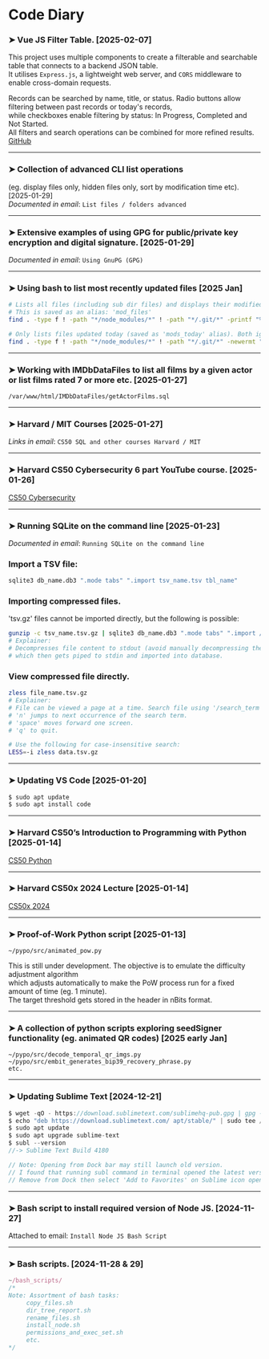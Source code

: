# Code Diary

### ➤ Vue JS Filter Table. [2025-02-07]
This project uses multiple components to create a filterable and searchable table that connects to a backend JSON table.  
It utilises `Express.js`, a lightweight web server, and `CORS` middleware to enable cross-domain requests.

Records can be searched by name, title, or status. Radio buttons allow filtering between past records or today's records,  
while checkboxes enable filtering by status: In Progress, Completed and Not Started.  
All filters and search operations can be combined for more refined results.
[GitHub](https://github.com/daveswaves/vuejs_filter_table)

---

### ➤ Collection of advanced CLI list operations  
(eg. display files only, hidden files only, sort by modification time etc). [2025-01-29]  
*Documented in email*: `List files / folders advanced`

---

### ➤ Extensive examples of using GPG for public/private key encryption and digital signature. [2025-01-29]  
*Documented in email*: `Using GnuPG (GPG)`

---

### ➤ Using bash to list most recently updated files [2025 Jan]
```sh
# Lists all files (including sub dir files) and displays their modified dates (newest first).
# This is saved as an alias: 'mod_files'
find . -type f ! -path "*/node_modules/*" ! -path "*/.git/*" -printf "%TY-%Tm-%Td %TH:%TM %p\n" | sort -r

# Only lists files updated today (saved as 'mods_today' alias). Both ignore the node_modules/  and .git/ directories.
find . -type f ! -path "*/node_modules/*" ! -path "*/.git/*" -newermt "$(date +%Y-%m-%d)" -printf "%TY-%Tm-%Td %TH:%TM %p\n" | sort -r
```
---

### ➤ Working with IMDbDataFiles to list all films by a given actor or list films rated 7 or more etc. [2025-01-27]  
`/var/www/html/IMDbDataFiles/getActorFilms.sql`

---

### ➤ Harvard / MIT Courses [2025-01-27]  
*Links in email*: `CS50 SQL and other courses Harvard / MIT`

---

### ➤ Harvard CS50 Cybersecurity 6 part YouTube course. [2025-01-26]  
[CS50 Cybersecurity](https://youtu.be/watch?v=kmJlnUfMd7I&list=PLhQjrBD2T383Cqo5I1oRrbC1EKRAKGKUE)

---

### ➤ Running SQLite on the command line [2025-01-23]  
*Documented in email*: `Running SQLite on the command line`

### Import a TSV file:
```sh
sqlite3 db_name.db3 ".mode tabs" ".import tsv_name.tsv tbl_name"
```
### Importing compressed files.
'tsv.gz' files cannot be imported directly, but the following is possible:
```sh
gunzip -c tsv_name.tsv.gz | sqlite3 db_name.db3 ".mode tabs" ".import /dev/stdin tbl_name"
# Explainer:
# Decompresses file content to stdout (avoid manually decompressing the file),
# which then gets piped to stdin and imported into database.
```
### View compressed file directly.
```sh
zless file_name.tsv.gz
# Explainer:
# File can be viewed a page at a time. Search file using '/search_term'
# 'n' jumps to next occurrence of the search term.
# 'space' moves forward one screen.
# 'q' to quit.

# Use the following for case-insensitive search:
LESS=-i zless data.tsv.gz
```
---

### ➤ Updating VS Code [2025-01-20]
```sh
$ sudo apt update
$ sudo apt install code
```

---

### ➤ Harvard CS50’s Introduction to Programming with Python [2025-01-14]  
[CS50 Python](https://youtu.be/nLRL_NcnK-4)

---

### ➤ Harvard CS50x 2024 Lecture [2025-01-14]  
[CS50x 2024](https://youtu.be/watch?v=3LPJfIKxwWc&list=PLhQjrBD2T381WAHyx1pq-sBfykqMBI7V4)

---

### ➤ Proof-of-Work Python script [2025-01-13] 
```
~/pypo/src/animated_pow.py
```
This is still under development. The objective is to emulate the difficulty adjustment algorithm  
which adjusts automatically to make the PoW process run for a fixed amount of time (eg. 1 minute).  
The target threshold gets stored in the header in nBits format.

---

### ➤ A collection of python scripts exploring seedSigner functionality (eg. animated QR codes) [2025 early Jan]
```
~/pypo/src/decode_temporal_qr_imgs.py
~/pypo/src/embit_generates_bip39_recovery_phrase.py
etc.
```

---

### ➤ Updating Sublime Text [2024-12-21]  
```js
$ wget -qO - https://download.sublimetext.com/sublimehq-pub.gpg | gpg --dearmor | sudo tee /etc/apt/trusted.gpg.d/sublimehq-archive.gpg > /dev/null
$ echo "deb https://download.sublimetext.com/ apt/stable/" | sudo tee /etc/apt/sources.list.d/sublime-text.list
$ sudo apt update
$ sudo apt upgrade sublime-text
$ subl --version
//-> Sublime Text Build 4180

// Note: Opening from Dock bar may still launch old version.
// I found that running subl command in terminal opened the latest version.
// Remove from Dock then select 'Add to Favorites' on Sublime icon opened on command line.
```

---

### ➤ Bash script to install required version of Node JS. [2024-11-27]  
Attached to email: `Install Node JS Bash Script`

---

### ➤ Bash scripts. [2024-11-28 & 29]
```js
~/bash_scripts/
/*
Note: Assortment of bash tasks:
     copy_files.sh
     dir_tree_report.sh
     rename_files.sh
     install_node.sh
     permissions_and_exec_set.sh
     etc.
*/
```
